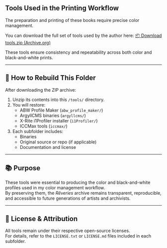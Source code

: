 ## Tools Used in the Printing Workflow

The preparation and printing of these books require precise color management.

You can download the full set of tools used by the author here:
[📦 Download tools.zip (Archive.org)](https://archive.org/download/fineartbooks_tools/tools.zip)

These tools ensure consistency and repeatability across both color and black-and-white prints.


---

## 📂 How to Rebuild This Folder

After downloading the ZIP archive:

1. Unzip its contents into this `/tools/` directory.
2. You will restore:
   - ABW Profile Maker (`abw_profile_maker/`)
   - ArgyllCMS binaries (`argyllcms/`)
   - X-Rite i1Profiler installer (`i1Profiler/`)
   - ICCMax tools (`iccmax/`)
3. Each subfolder includes:
   - Binaries
   - Original source or repo (if applicable)
   - Documentation and license

---

## 📚 Purpose

These tools were essential to producing the color and black-and-white profiles used in my color management workflow.  
By preserving them, the *Rêveries* archive remains transparent, reproducible, and accessible to future generations of artists and archivists.

---

## 📝 License & Attribution

All tools remain under their respective open-source licenses.  
For details, refer to the `LICENSE.txt` or `LICENSE.md` files included in each subfolder.

